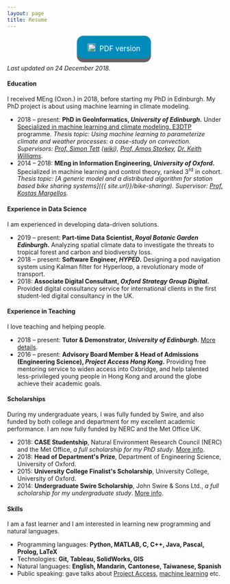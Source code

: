 ```yaml
---
layout: page
title: Resume
---
```


<style>
.button {
  display: inline-block;
  padding: 13px 25px;; margin-right:5px;
  font-size: 1.2em;
  cursor: pointer;
  text-align: center;
  text-decoration: none;
  outline: none;
  color: #fff;
  background-color: #008CBA;
  border: none;
  border-radius: 15px;
  box-shadow: 0 9px #666;
}

.button:hover {background-color: #f44336}

.button:active {
  background-color: #f44336;
  box-shadow: 0 5px #555;
  transform: translateY(4px);
}
</style>

<p></p><p></p>
<center>
<a class="button" href="/assets/docs/Au.pdf" target="_blank"><span><img src="../assets/images/download.png" height="18px" style="padding-top:5px; margin-right:5px;">  PDF version</span></a>
</center>

<i>Last updated on 24 December 2018.</i>

<h4>Education</h4>
<p>
I received MEng (Oxon.) in 2018, before starting my PhD in Edinburgh. My PhD project is about using machine learning in climate modeling.
<ul>
  <li>
    2018 – present: <b> PhD in GeoInformatics, <i>University of Edinburgh</i>.</b> Under <a href="http://e3dtp.geos.ed.ac.uk/" target="_blank">Specialized in machine learning and climate modeling. E3DTP</a> programme. <i>Thesis topic: Using machine learning to parameterize climate and weather processes: a case-study on convection. Supervisors: <a href="https://www.geos.ed.ac.uk/homes/stett2/" target="_blank">Prof. Simon Tett</a> (<a href="https://en.wikipedia.org/wiki/Simon_Tett" target="_blank">wiki</a>), <a href="https://www.bayeswatch.com/" target="_blank">Prof. Amos Storkey</a>, <a href="https://www.metoffice.gov.uk/research/people/keith-williams" target="_blank">Dr. Keith Williams</a>.</i>
  </li>
  <li>
    2014 – 2018: <b> MEng in Information Engineering, <i>University of Oxford</i>.</b> Specialized in machine learning and control theory, ranked 3<sup>rd</sup> in cohort. <i>Thesis topic: [A generic model and a distributed algorithm for station based bike sharing systems]({{ site.url}}/bike-sharing). Supervisor: <a href="https://sites.google.com/site/margellosk/home" target="_blank">Prof. Kostas Margellos</a>.</i>
  </li>
</ul>
</p>
<h4>Experience in Data Science</h4>
<p>
I am experienced in developing data-driven solutions.
<ul>
  <li>
    2019 – present: <b>Part-time Data Scientist, <i>Royal Botanic Garden Edinburgh</i>.</b> Analyzing spatial climate data to investigate the threats to tropical forest and carbon and biodiversity loss.
  </li>
  <li>
    2018 – present: <b>Software Engineer, <i>HYPED</i>.</b> Designing a pod navigation system using Kalman filter for Hyperloop, a revolutionary mode of transport.
  </li>
  <li>
    2018: <b>Associate Digital Consultant, <i>Oxford Strategy Group Digital</i>.</b> Provided digital consultancy service for international clients in the first student-led digital consultancy in the UK.
  </li>
</ul>
</p>
<h4>Experience in Teaching</h4>
<p>
I love teaching and helping people.
<ul>
  <li>
    2018 – present: <b>Tutor & Demonstrator, <i>University of Edinburgh</i>.</b> <a href="{{ site.url }}/teaching/">More details</a>.
  </li>
  <li>
    2016 – present: <b>Advisory Board Member & Head of Admissions (Engineering Science), <i>Project Access Hong Kong</i>.</b> Providing free mentoring service to widen access into Oxbridge, and help talented less-privileged young people in Hong Kong and around the globe achieve their academic goals.
  </li>
</ul>
</p>
<h4>Scholarships</h4>
<p>
During my undergraduate years, I was fully funded by Swire, and also funded by both college and department for my excellent academic performance. I am now fully funded by NERC and the Met Office UK.
<ul>
  <li>
    2018: <b>CASE Studentship</b>, Natural Environment Research Council (NERC) and the Met Office, <i>a full scholarship for my PhD study</i>. <a href="https://www.ed.ac.uk/e4-dtp/how-to-apply/funding-and-eligibility" target="_blank">More info</a>.
  </li>
  <li>
    2018: <b>Head of Department&#39;s Prize</b>, Department of Engineering Science, University of Oxford.
  </li>
  <li>
    2015: <b>University College Finalist&#39;s Scholarship</b>, University College, University of Oxford.
  </li>
  <li>
    2014: <b>Undergraduate Swire Scholarship</b>, John Swire & Sons Ltd., <i>a full scholarship for my undergraduate study</i>. <a href="https://www.univ.ox.ac.uk/learn-at-univ/undergraduate-bursaries/" target="_blank">More info</a>.
  </li>
</ul>
</p>
<h4>Skills</h4>
<p>
I am a fast learner and I am interested in learning new programming and natural languages.
<ul>
  <li>
    Programming languages: <b>Python, MATLAB, C, C++, Java, Pascal, Prolog, LaTeX</b>
  </li>
  <li>
    Technologies: <b>Git, Tableau, SolidWorks, GIS</b>
  </li>
  <li>
    Natural languages: <b>English, Mandarin, Cantonese, Taiwanese, Spanish</b>
  </li>
  <li>
    Public speaking: gave talks about <a href="{{ site.url }}/assets/images/talk_pahk.jpeg" target="_blank">Project Access</a>, <a href="{{ site.url }}/assets/images/talk_ml.jpeg" target="_blank">machine learning</a> etc.
  </li>
</ul>
</p>
